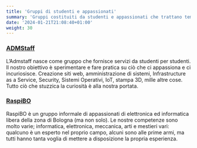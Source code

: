 ```yaml
---
title: 'Gruppi di studenti e appassionati'
summary: 'Gruppi costituiti da studenti e appassionati che trattano temi di vario tipo.'
date: '2024-01-21T21:08:40+01:00'
weight: 30
---
```


### [ADMStaff](https://students.cs.unibo.it/)
L’Admstaff nasce come gruppo che fornisce servizi da studenti per studenti. Il nostro obiettivo è sperimentare e fare pratica su ciò che ci appassiona e ci incuriosisce. Creazione siti web, amministrazione di sistemi, Infrastructure as a Service, Security, Sistemi Operativi, IoT, stampa 3D, mille altre cose. Tutto ciò che stuzzica la curiosità è alla nostra portata.

### [RaspiBO](https://www.raspibo.org/wiki/index.php/Pagina_principale)
RaspiBO è un gruppo informale di appassionati di elettronica ed informatica libera della zona di Bologna (ma non solo). Le nostre competenze sono molto varie; informatica, elettronica, meccanica, arti e mestieri vari: qualcuno è un esperto nel proprio campo, alcuni sono alle prime armi, ma tutti hanno tanta voglia di mettere a disposizione la propria esperienza.

#